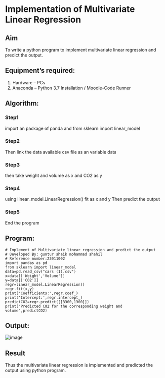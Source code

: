 # Implementation of Multivariate Linear Regression
## Aim
To write a python program to implement multivariate linear regression and predict the output.
## Equipment’s required:
1.	Hardware – PCs
2.	Anaconda – Python 3.7 Installation / Moodle-Code Runner
## Algorithm:
### Step1
import an package of panda and from sklearn import linear_model
### Step2
Then link the data available csv file as an variable data
### Step3
then take weight and volume as x and CO2 as y
### Step4
using linear_model.LinearRegression() fit as x and y
Then predict the output
### Step5
End the program
## Program:
```
# Implement of Multivariate linear regression and predict the output
# Developed By: guntur shaik mohammad shahil
# Reference number:23011002
import pandas as pd
from sklearn import linear_model
data=pd.read_csv("cars (1).csv")
x=data[['Weight','Volume']]
y=data[['CO2']]
regr=linear_model.LinearRegression()
regr.fit(x,y)
print('Coefficients:',regr.coef_)
print('Intercept:',regr.intercept_)
predictCO2=regr.predict([[3300,1300]])
print("Predicted CO2 for the corresponding weight and volume",predictCO2)
```
## Output:
![image](https://github.com/AshwinAkash24/Multivariate-Linear-Regression/assets/144979248/6d9e7529-fb89-47ec-b2a8-4f3445cd0bbf)
## Result
Thus the multivariate linear regression is implemented and predicted the output using python program.
